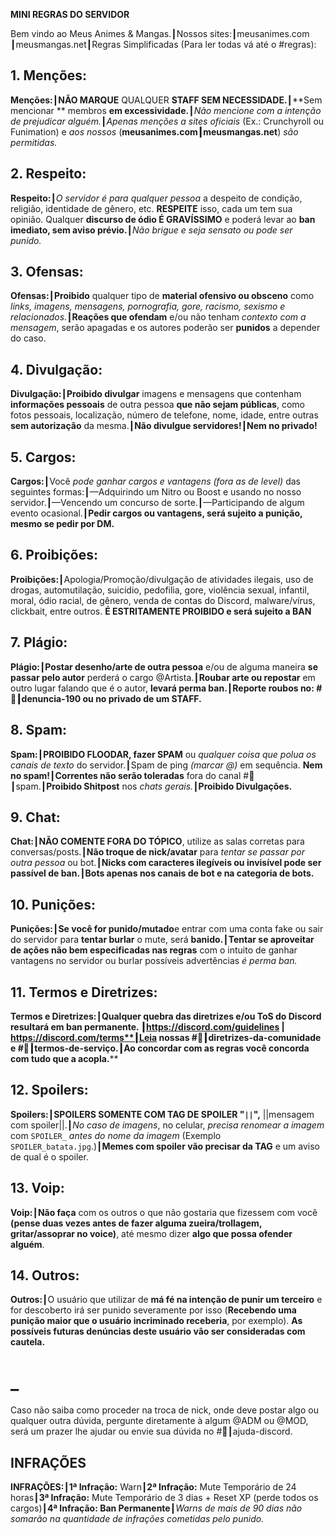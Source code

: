 __**MINI REGRAS DO SERVIDOR**__

Bem vindo ao Meus Animes & Mangas.┃Nossos sites:┃meusanimes.com ┃meusmangas.net┃Regras Simplificadas (Para ler todas vá até o #regras):

## 1. Menções:

__Menções:__┃**NÃO MARQUE** QUALQUER **STAFF SEM NECESSIDADE.**┃**Sem mencionar ** membros **em excessividade.**┃*Não mencione com a intenção de prejudicar alguém.*┃*Apenas menções a sites oficiais* (Ex.: Crunchyroll ou Funimation) e *aos nossos* (**meusanimes.com┃meusmangas.net**) *são permitidas.*

## 2. Respeito:

__Respeito:__┃*O servidor é para qualquer pessoa* a despeito de condição, religião, identidade de gênero, etc. **RESPEITE** isso, cada um tem sua opinião. Qualquer **discurso de ódio É GRAVÍSSIMO** e poderá levar ao **ban imediato, sem aviso prévio.**┃*Não brigue e seja sensato ou pode ser punido.*

## 3. Ofensas:

__Ofensas:__┃**Proibido** qualquer tipo de **material ofensivo ou obsceno** como *links, imagens, mensagens, pornografia, gore, racismo, sexismo e relacionados.*┃**Reações que ofendam** e/ou não tenham *contexto com a mensagem*, serão apagadas e os autores poderão ser **punidos** a depender do caso.

## 4. Divulgação:

__Divulgação:__┃**Proibido divulgar** imagens e mensagens que contenham **informações pessoais** de outra pessoa **que não sejam públicas**, como fotos pessoais, localização, número de telefone, nome, idade, entre outras **sem autorização** da mesma.┃**Não divulgue servidores!**┃**Nem no privado!**

## 5. Cargos:

__Cargos:__┃Você *pode ganhar cargos e vantagens (fora as de level)* das seguintes formas:┃—Adquirindo um Nitro ou Boost e usando no nosso servidor.┃—Vencendo um concurso de sorte.┃—Participando de algum evento ocasional.┃**Pedir cargos ou vantagens, será sujeito a punição, mesmo se pedir por DM.**

## 6. Proibições:

__Proibições:__┃Apologia/Promoção/divulgação de atividades ilegais, uso de drogas, automutilação, suicídio, pedofilia, gore, violência sexual, infantil, moral, ódio racial, de gênero, venda de contas do Discord, malware/vírus, clickbait, entre outros. **É ESTRITAMENTE PROIBIDO e será sujeito a BAN**

## 7. Plágio:

__Plágio:__┃**Postar desenho/arte de outra pessoa** e/ou de alguma maneira **se passar pelo autor** perderá o cargo @Artista.┃**Roubar arte ou repostar** em outro lugar falando que é o autor, **levará perma ban.**┃**Reporte roubos no: #🚨┃denuncia-190 ou no privado de um STAFF.**

## 8. Spam:

__Spam:__┃**PROIBIDO FLOODAR, fazer SPAM** ou *qualquer coisa que polua os canais de texto* do servidor.┃Spam de ping *(marcar @)* em sequência. **Nem no spam!**┃**Correntes não serão toleradas** fora do canal #📴┃spam.┃**Proibido Shitpost** nos *chats gerais.*┃**Proibido Divulgações.**

## 9. Chat:

__Chat:__┃**NÃO COMENTE FORA DO TÓPICO**, utilize as salas corretas para conversas/posts.┃**Não troque de nick/avatar** para *tentar se passar por outra pessoa* ou bot.┃**Nicks com caracteres ilegíveis ou invisível pode ser passível de ban.**┃__Bots apenas nos canais de bot e na categoria de bots.__

## 10. Punições:

__Punições:__┃**Se você for punido/mutado**e entrar com uma conta fake ou sair do servidor para **tentar burlar** o mute, será **banido.**┃__Tentar se aproveitar de ações não bem especificadas nas regras__ com o intuito de ganhar vantagens no servidor ou burlar possíveis advertências *é perma ban.*

## 11. Termos e Diretrizes:

__Termos e Diretrizes:__┃**Qualquer quebra das diretrizes e/ou ToS do Discord resultará em ban permanente. ┃https://discord.com/guidelines | https://discord.com/terms**┃Leia nossas #📖┃diretrizes-da-comunidade e #📝┃termos-de-serviço.┃**__Ao concordar com as regras você concorda com tudo que a acopla.__**

## 12. Spoilers:

__Spoilers:__┃**SPOILERS SOMENTE COM TAG DE SPOILER "`||`",** \|\|mensagem com spoiler\|\|.┃*No caso de imagens*, no celular, *precisa renomear a imagem* com `SPOILER_` *antes do nome da imagem* (Exemplo `SPOILER_batata.jpg`.)┃**Memes com spoiler vão precisar da TAG** e um aviso de qual é o spoiler.

## 13. Voip:

__Voip:__┃**Não faça** com os outros o que não gostaria que fizessem com você __(pense duas vezes antes de fazer alguma zueira/trollagem, gritar/assoprar no voice)__, até mesmo dizer **algo que possa ofender alguém**.

## 14. Outros:

__Outros:__┃O usuário que utilizar de **má fé na intenção de punir um terceiro** e for descoberto irá ser punido severamente por isso (**Recebendo uma punição maior que o usuário incriminado receberia**, por exemplo). __As possíveis futuras denúncias deste usuário vão ser consideradas com cautela.__

# _

Caso não saiba como proceder na troca de nick, onde deve postar algo ou qualquer outra dúvida, pergunte diretamente à algum @ADM ou @MOD, será um prazer lhe ajudar ou envie sua dúvida no #🔧┃ajuda-discord.

## __**INFRAÇÕES**__

**__INFRAÇÕES:__**┃__**1ª Infração:**__ Warn┃__**2ª Infração:**__ Mute Temporário de 24 horas┃__**3ª Infração:**__ Mute Temporário de 3 dias + Reset XP (perde todos os cargos)┃**__4ª Infração:__ Ban Permanente**┃*Warns de mais de 90 dias não somarão na quantidade de infrações cometidas pelo punido.*